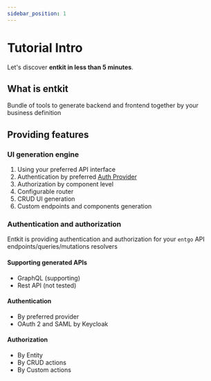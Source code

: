 ```yaml
---
sidebar_position: 1
---
```


# Tutorial Intro

Let's discover **entkit in less than 5 minutes**.

## What is **entkit**

Bundle of tools to generate backend and frontend together by your business definition

## Providing features

### UI generation engine

1. Using your preferred API interface
2. Authentication by preferred [Auth Provider](/docs/category/authentication-providers)
3. Authorization by component level
4. Configurable router
5. CRUD UI generation
6. Custom endpoints and components generation

### Authentication and authorization

Entkit is providing authentication and authorization for your `entgo` API endpoints/queries/mutations resolvers

#### Supporting generated APIs
   - GraphQL (supporting)
   - Rest API (not tested)

#### Authentication
   - By preferred provider
   - OAuth 2 and SAML by Keycloak

#### Authorization
   - By Entity
   - By CRUD actions
   - By Custom actions

